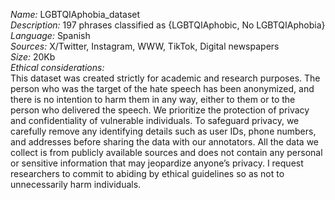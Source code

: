*Name:* LGBTQIAphobia_dataset  
*Description:* 197 phrases classified as {LGBTQIAphobic, No LGBTQIAphobia}  
*Language:* Spanish  
*Sources:* X/Twitter, Instagram, WWW, TikTok, Digital newspapers  
*Size:* 20Kb  
*Ethical considerations:*  
This dataset was created strictly for academic and research purposes. The person who was the target of the hate speech has been anonymized, and there is no intention to harm them in any way, either to them or to the person who delivered the speech. We prioritize the protection of privacy and confidentiality of vulnerable individuals. To safeguard privacy, we carefully remove any identifying details such as user IDs, phone numbers, and addresses before sharing the data with our annotators. All the data we collect is from publicly available sources and does not contain any personal or sensitive information that may jeopardize anyone’s privacy. I request researchers to commit to abiding by ethical guidelines so as not to unnecessarily harm individuals.

